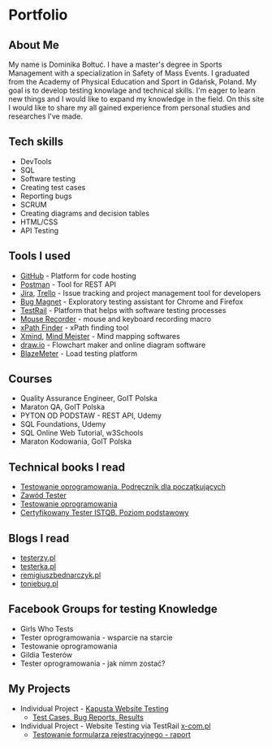 # Portfolio

## About Me
My name is Dominika Bołtuć. I have a master's degree in Sports Management with a specialization in Safety of Mass Events. I graduated from the Academy of Physical Education and Sport in Gdańsk, Poland. My goal is to develop testing knowlage and technical skills. I'm eager to learn new things and I would like to expand my knowledge in the field. On this site I would like to share my all gained experience from personal studies and researches I've made.

## Tech skills
  - DevTools
  - SQL
  - Software testing
  - Creating test cases
  - Reporting bugs
  - SCRUM
  - Creating diagrams and decision tables
  - HTML/CSS
  - API Testing

## Tools I used
  - [GitHub](https://github.com) - Platform for code hosting
  - [Postman](https://www.postman.com/) - Tool for REST API
  - [Jira](https://www.atlassian.com/software/jira0), [Trello](https://trello.com/) - Issue tracking and project management tool for developers
  - [Bug Magnet](https://chrome.google.com/webstore/detail/bug-magnet/efhedldbjahpgjcneebmbolkalbhckfi?hl=pl) - Exploratory testing assistant for Chrome and Firefox
  - [TestRail](https://www.testrail.com) -  Platform that helps with software testing processes
  - [Mouse Recorder](https://www.mouserecorder.com/) - mouse and keyboard recording macro
  - [xPath Finder](https://chrome.google.com/webstore/detail/xpath-finder/ihnknokegkbpmofmafnkoadfjkhlogph) - xPath finding tool
  - [Xmind](https://www.xmind.net/), [Mind Meister](https://www.mindmeister.com/) - Mind mapping softwares
  - [draw.io](https://app.diagrams.net/) - Flowchart maker and online diagram software
  - [BlazeMeter](https://www.blazemeter.com/) - Load testing platform

## Courses
  - Quality Assurance Engineer, GoIT Polska
  - Maraton QA, GoIT Polska
  - PYTON OD PODSTAW - REST API, Udemy
  - SQL Foundations, Udemy
  - SQL Online Web Tutorial, w3Schools
  - Maraton Kodowania, GoIT Polska

## Technical books I read
  - [Testowanie oprogramowania. Podręcznik dla początkujących](https://helion.pl/ksiazki/testowanie-oprogramowania-podrecznik-dla-poczatkujacych-rafal-pawlak,szteop.htm?_ga=NC.1384359092-1587824560&abpar1=desktop&abpar2=236563.1746781.&abpcid=41&abpid=11&bb_coid=3069019&bb_id=3#format/d)
  - [Zawód Tester](https://lubimyczytac.pl/ksiazka/291227/zawod-tester)
  - [Testowanie oprogramowania](https://helion.pl/ksiazki/testowanie-oprogramowania-podrecznik-dla-poczatkujacych-rafal-pawlak,szteop.htm?_ga=NC.1384359092-1587824560&abpar1=desktop&abpar2=236563.1746781.&abpcid=41&abpid=11&bb_coid=3069019&bb_id=3#format/d)
  - [Certyfikowany Tester ISTQB. Poziom podstawowy](https://helion.pl/ksiazki/certyfikowany-tester-istqb-poziom-podstawowy-adam-roman-lucjan-stapp,ctispv.htm#format/d)

## Blogs I read
  - [testerzy.pl](https://testerzy.pl)
  - [testerka.pl](https://testerka.pl)
  - [remigiuszbednarczyk.pl](https://remigiuszbednarczyk.pl/)
  - [toniebug.pl](https://www.toniebug.pl/)

## Facebook Groups for testing Knowledge
  - Girls Who Tests
  - Tester oprogramowania - wsparcie na starcie
  - Testowanie oprogramowania
  - Gildia Testerów
  - Tester oprogramowania - jak nimm zostać?

## My Projects
  - Individual Project - [Kapusta Website Testing](https://kapusta-qa.netlify.app)
    - [Test Cases, Bug Reports, Results](https://docs.google.com/document/d/1cYgVX2G2Utm9qDLyZrJQj_cOomUQmouM8U6GCtUb2ek/edit?usp=sharing)
  - Individual Project - Website Testing via TestRail [x-com.pl](https://www.x-kom.pl)
    - [Testowanie formularza rejestracyjnego - raport](https://1drv.ms/b/s!AjAZA9Jy0BEdg61AODGoLN8MVqMNRA?e=31X4hp)
